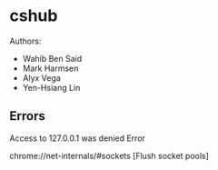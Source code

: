 # cshub
Authors:
- Wahib Ben Said
- Mark Harmsen
- Alyx Vega
- Yen-Hsiang Lin

## Errors
Access to 127.0.0.1 was denied Error

chrome://net-internals/#sockets
[Flush socket pools]